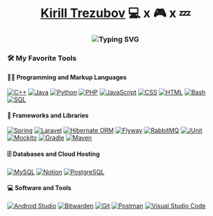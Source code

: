 <h1 align="center"><a href="https://www.linkedin.com/in/kirill-trezubov-50a009234/">Kirill Trezubov</a> 
💻  x 🎮 x 💤
<h3 align="center" dir="auto"<a href="https://github.com/Sup4eg"><img src="https://readme-typing-svg.demolab.com?font=Fira+Code&weight=600&pause=1000&random=false&width=600&lines=Programmer%2C+Developer%2C+Chief+Technical+Officer" alt="Typing SVG" /></a></h3>


<div> 
  <h3>🛠️ My Favorite Tools</h3>
  <h4>👨‍💻 Programming and Markup Languages</h4>
  <p>
      <a href="https://github.com/search?q=user%3ADenverCoder1+language%3Acpp"><img alt="C++" src="https://custom-icon-badges.demolab.com/badge/C++-9C033A.svg?logo=cpp2&logoColor=white"></a>
      <a href="https://github.com/search?q=user%3ADenverCoder1+language%3Ajava"><img alt="Java" src="https://custom-icon-badges.demolab.com/badge/Java-007396.svg?logo=java&logoColor=white"></a>
          <a href="https://github.com/search?q=user%3ADenverCoder1+language%3Apython"><img alt="Python" src="https://img.shields.io/badge/Python-14354C.svg?logo=python&logoColor=white"></a>
      <a href="https://github.com/search?q=user%3ADenverCoder1+language%3Aphp"><img alt="PHP" src="https://img.shields.io/badge/PHP-777BB4.svg?logo=php&logoColor=white"></a>
          <a href="https://github.com/search?q=user%3ADenverCoder1+language%3Ajavascript"><img alt="JavaScript" src="https://img.shields.io/badge/JavaScript-F7DF1E.svg?logo=javascript&logoColor=black"></a>
          <a href="https://github.com/search?q=user%3ADenverCoder1+language%3Acss"><img alt="CSS" src="https://img.shields.io/badge/CSS-1572B6.svg?logo=css3&logoColor=white"></a>
      <a href="https://github.com/search?q=user%3ADenverCoder1+language%3Ahtml"><img alt="HTML" src="https://img.shields.io/badge/HTML-E34F26.svg?logo=html5&logoColor=white"></a>
       <a href="https://github.com/search?q=user%3ADenverCoder1+language%3Abash"><img alt="Bash" src="https://img.shields.io/badge/Bash-121011.svg?logo=gnu-bash&logoColor=white"></a>
      <a href="https://github.com/search?q=user%3ADenverCoder1+language%3Asql"><img alt="SQL" src="https://custom-icon-badges.demolab.com/badge/SQL-025E8C.svg?logo=database&logoColor=white"></a>
  </p>

  <h4>🧰 Frameworks and Libraries</h4>

  <p>
<a href="#"><img alt="Spring" src="https://custom-icon-badges.demolab.com/badge/Spring-%23e2cc1e?logo=Spring&logoColor=%23fff"></a>
<a href="#"><img alt="Laravel" src="https://custom-icon-badges.demolab.com/badge/Laravel-%23fc0505?logo=Laravel&logoColor=%23fff"></a>
<a href="#"><img alt="Hibernate ORM" src="https://custom-icon-badges.demolab.com/badge/Hibernate-%23000?logo=Hibernate&logoColor=%23fff"></a>
<a href="#"><img alt="Flyway" src="https://custom-icon-badges.demolab.com/badge/Flyway-%23f00a15?logo=flyway&logoColor=%23fff"></a>
<a href="#"><img alt="RabbitMQ" src="https://custom-icon-badges.demolab.com/badge/RabbitMQ-%23000?logo=RabbitMQ"></a>
<a href="#"><img alt="JUnit" src="https://custom-icon-badges.demolab.com/badge/JUnit-25A162.svg?logo=check-circle&logoColor=white"></a>
<a href="#"><img alt="Mockito" src="https://custom-icon-badges.demolab.com/badge/Mockito-%23000?logo=mocha&logoColor=%23fff"></a>
<a href="#"><img alt="Gradle" src="https://custom-icon-badges.demolab.com/badge/Gradle-%23423e31?logo=gradle"></a>
<a href="#"><img alt="Maven" src="https://custom-icon-badges.demolab.com/badge/Maven-%23474e80?logo=Apache%20Maven"></a>
  </p>

  <h4>🗄️ Databases and Cloud Hosting</h4>

  <p>
      <a href="#"><img alt="MySQL" src="https://img.shields.io/badge/MySQL-00f.svg?logo=mysql&logoColor=white"></a>
      <a href="#"><img alt="Notion" src="https://img.shields.io/badge/Notion-010101.svg?logo=notion&logoColor=white"></a>
      <a href="#"><img alt="PostgreSQL" src ="https://img.shields.io/badge/PostgreSQL-316192.svg?logo=postgresql&logoColor=white"></a>
  </p>

  <h4>💻 Software and Tools</h4>

  <p>
      <a href="#"><img alt="Android Studio" src="https://img.shields.io/badge/Android%20Studio-008678.svg?logo=android-studio&logoColor=white"></a>
      <a href="#"><img alt="Bitwarden" src="https://img.shields.io/badge/-Bitwarden-175DDC?logo=bitwarden&logoColor=white"></a>
      <a href="#"><img alt="Git" src="https://img.shields.io/badge/Git-F05033.svg?logo=git&logoColor=white"></a>
      <a href="#"><img alt="Postman" src="https://img.shields.io/badge/Postman-FF6C37?logo=postman&logoColor=white"></a>
      <a href="#"><img alt="Visual Studio Code" src="https://img.shields.io/badge/Visual%20Studio%20Code-0078d7.svg?logo=visual-studio-code&logoColor=white"></a>
  </p>
</div>
